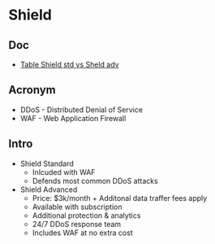 # Shield

## Doc
* [Table Shield std vs Sheld adv](https://console.aws.amazon.com/wafv2/shield#/ddp/onboard/info)

## Acronym
* DDoS - Distributed Denial of Service
* WAF - Web Application Firewall

## Intro
* Shield Standard
  * Inlcuded with WAF
  * Defends most common DDoS attacks
* Shield Advanced
  * Price: $3k/month + Additonal data traffer fees apply
  * Available with subscription
  * Additional protection & analytics
  * 24/7 DDoS response team
  * Includes WAF at no extra cost

